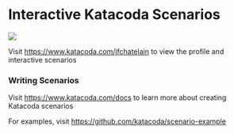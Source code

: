 # Interactive Katacoda Scenarios

[![](http://shields.katacoda.com/katacoda/jfchatelain/count.svg)](https://www.katacoda.com/jfchatelain "Get your profile on Katacoda.com")

Visit https://www.katacoda.com/jfchatelain to view the profile and interactive scenarios

### Writing Scenarios
Visit https://www.katacoda.com/docs to learn more about creating Katacoda scenarios

For examples, visit https://github.com/katacoda/scenario-example

